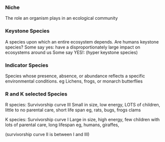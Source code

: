 


### Niche
The role an organism plays in an ecological community

### Keystone Species
A species upon which an entire ecosystem depends.
	Are humans keystone species?
		Some say yes: have a disproportionately large impact on ecosystems around us
		Some say YES!: (hyper keystone species)

### Indicator Species
Species whose presence, absence, or abundance reflects a specific environmental conditions. 
	eg Lichens, frogs, or monarch butterflies

### R and K selected Species

R species:
	Survivorship curve III
	Small in size, low energy, LOTS of children, little to no parental care, short life span
	eg, rats, bugs, frogs clams

K species:
	Survivorship curve I
	Large in size, high energy, few children with lots of parental care, long lifespan
	eg, humans, giraffes, 

(survivorship curve II is between I and III)

